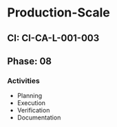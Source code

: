 # Production-Scale

## CI: CI-CA-L-001-003
## Phase: 08

### Activities
- Planning
- Execution
- Verification
- Documentation
